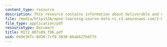 ```yaml
---
content_type: resource
description: This resource contains information about deliverable and other activities.
file: /media/https%3A/open-learning-course-data-rc.s3.amazonaws.com/2-007-design-and-manufacturing-i-spring-2009/049e3bfc8d367cf8393066ab627b0f75_MIT2_007s09_f06.pdf
file_type: application/pdf
resourcetype: Document
title: MIT2_007s09_f06.pdf
uid: 049e3bfc-8d36-7cf8-3930-66ab627b0f75
---
```

